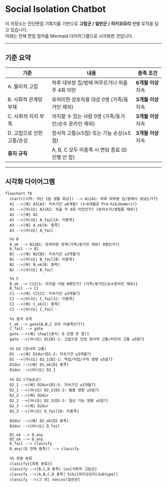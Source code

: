 # Social Isolation Chatbot

이 저장소는 진단면접 기록지를 기반으로 **고립군 / 일반군 / 히키코모리** 판별 로직을 담고 있습니다.  
아래는 전체 면접 절차를 Mermaid 다이어그램으로 시각화한 것입니다.

---

## 기준 요약

| 기준 | 내용 | 충족 조건 |
|------|------|-----------|
| A. 물리적 고립 | 하루 대부분 집/방에 머무르거나 외출 주 4회 미만 | **6개월 이상** 지속 |
| B. 사회적 관계망 부재 | 유의미한 상호작용 대상 0명 (가족/동거인 제외) | **3개월 이상** 지속 |
| C. 사회적 지지 부족 | 의지할 수 있는 사람 0명 (가족/동거인/순수 온라인 제외) | **3개월 이상** 지속 |
| D. 고립으로 인한 고통/손상 | 정서적 고통(≥5점) 또는 기능 손상(≥5점) | **3개월 이상** 지속 |
| **중지 규칙** | A, B, C 모두 미충족 시 면담 종료 (D 진행 안 함) | |

---

## 시각화 다이어그램

```mermaid
flowchart TD
  start([시작: 지난 1달 생활 회상]) --> A1{A1: 하루 대부분 집/방에서 보냈는가?}
  A1 -->|예| A3{A3: 지속기간 ≥6개월? (3~6개월은 Pre-hikikomori)}
  A1 -->|아니오| A2{A2: 외출 주 4회 미만인가? (분리수거/생필품 제외)}
  A2 -->|예| A3
  A2 -->|아니오| A_fail[A: 미충족]
  A3 -->|예| A_ok[A: 충족]
  A3 -->|아니오| A_fail

  %% B
  A_ok --> B1{B1: 유의미한 관계(가족/동거인 제외) 0명인가?}
  A_fail --> B1
  B1 -->|예| B2{B2: 지속기간 ≥3개월?}
  B1 -->|아니오| B_fail[B: 미충족]
  B2 -->|예| B_ok[B: 충족]
  B2 -->|아니오| B_fail

  %% C
  B_ok --> C1{C1: 의지할 사람 0명인가? (가족/동거인/순수온라인 제외)}
  B_fail --> C1
  C1 -->|예| C2{C2: 지속기간 ≥3개월?}
  C1 -->|아니오| C_fail[C: 미충족]
  C2 -->|예| C_ok[C: 충족]
  C2 -->|아니오| C_fail

  %% 중지 규칙
  C_ok --> gate{A,B,C 모두 미충족인가?}
  C_fail --> gate
  gate -->|예| stop[[중지: D 진행 안 함]]
  gate -->|아니오| D1{D1-1: 고립으로 인한 정서적 고통/타인의 고통 ≥5점?}

  %% D1 (정서적 고통)
  D1 -->|예| D1dur{D1-2: 지속기간 ≥3개월?}
  D1 -->|아니오| D2_1{D2-1: 학업/직업/구직 영향 ≥5점?}
  D1dur -->|예| D1_ok[D1 충족]
  D1dur -->|아니오| D2_1

  %% D2 (기능손상)
  D2_1 -->|예| D2dur{D2-5: 지속기간 ≥3개월?}
  D2_1 -->|아니오| D2_2{D2-2: 돌봄 영향 ≥5점?}
  D2_2 -->|예| D2dur
  D2_2 -->|아니오| D2_3{D2-3: 일상 기능 영향 ≥5점?}
  D2_3 -->|예| D2dur
  D2_3 -->|아니오| D_fail[D: 미충족]

  D2dur -->|예| D2_ok[D2 충족]
  D2dur -->|아니오| D_fail

  D1_ok --> D_any
  D2_ok --> D_any
  D_fail --> classify
  D_any((D 전체 충족)) --> classify

  %% 최종 분류
  classify{{최종 분류}}
  classify -->|B,C,D 충족| iso[사회적 고립군]
  classify -->|A,B,C,D 충족| hiki[히키코모리(Subtype)]
  classify -->|그 외| noniso[일반군]
